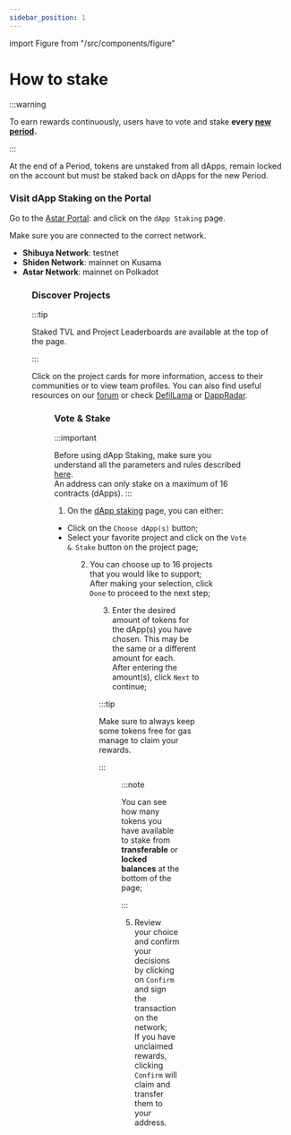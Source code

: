 ```yaml
---
sidebar_position: 1
---
```


import Figure from "/src/components/figure"

# How to stake

:::warning

 To earn rewards continuously, users have to vote and stake **every [new period](/docs/use/how-to-guides/layer-1/dapp-staking/for-stakers/index.md).**

 :::

At the end of a Period, tokens are unstaked from all dApps, remain locked on the account but must be staked back on dApps for the new Period.

### Visit dApp Staking on the Portal

Go to the [Astar Portal](https://portal.astar.network/astar/dapp-staking/discover):  and click on the `dApp Staking` page.

Make sure you are connected to the correct network.
- **Shibuya Network**: testnet
- **Shiden Network**: mainnet on Kusama
- **Astar Network**: mainnet on Polkadot

<Figure src={require('/docs/use/how-to-guides/layer-1/dapp-staking/for-stakers/img/Networks.png').default } width="100%" /> 

### Discover Projects

:::tip

Staked TVL and Project Leaderboards are available at the top of the page. 


:::

Click on the project cards for more information, access to their communities or to view team profiles. You can also find useful resources on our [forum](https://forum.astar.network/) or check [DefilLama](https://defillama.com/) or [DappRadar](https://dappradar.com/).

<Figure src={require('/docs/use/how-to-guides/layer-1/dapp-staking/for-stakers/img/Projects_page.png').default } width="100%" /> 

### Vote & Stake

:::important

Before using dApp Staking, make sure you understand all the parameters and rules described [here](/docs/learn/dapp-staking/#parameters).  
An address can only stake on a maximum of 16 contracts (dApps).
:::

1) On the [dApp staking](https://portal.astar.network/astar/dapp-staking/discover) page, you can either:

- Click on the `Choose dApp(s)` button;
- Select your favorite project and click on the `Vote & Stake` button on the project page;

<Figure src={require('/docs/use/how-to-guides/layer-1/dapp-staking/for-stakers/img/Vote_Page.png').default } width="100%" /> 

2) You can choose up to 16 projects that you would like to support;  
After making your selection, click `Done` to proceed to the next step;

<Figure src={require('/docs/use/how-to-guides/layer-1/dapp-staking/for-stakers/img/Staking_Page.png').default } width="85%" /> 

3) Enter the desired amount of tokens for the dApp(s) you have chosen. This may be the same or a different amount for each.  
After entering the amount(s), click `Next` to continue;

:::tip

Make sure to always keep some tokens free for gas manage to claim your rewards.

:::

<Figure src={require('/docs/use/how-to-guides/layer-1/dapp-staking/for-stakers/img/Staking_Page_2.png').default } width="85%" /> 

:::note

You can see how many tokens you have available to stake from **transferable** or **locked balances** at the bottom of the page;

:::

5) Review your choice and confirm your decisions by clicking on `Confirm` and sign the transaction on the network;  
If you have unclaimed rewards, clicking `Confirm` will claim and transfer them to your address.

<Figure src={require('/docs/use/how-to-guides/layer-1/dapp-staking/for-stakers/img/Staking_Page_3.png').default } width="85%" /> 
